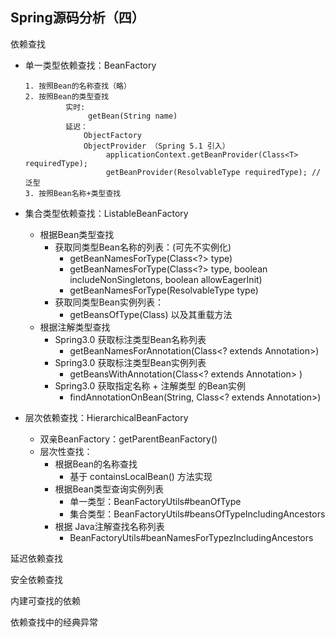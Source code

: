 ## Spring源码分析（四）

依赖查找



- 单一类型依赖查找：BeanFactory

  ```
  1. 按照Bean的名称查找（略）
  2. 按照Bean的类型查找
           实时:
           		getBean(String name)
           延迟：
               ObjectFactory
               ObjectProvider （Spring 5.1 引入）
               		applicationContext.getBeanProvider(Class<T> requiredType);
               		getBeanProvider(ResolvableType requiredType); // 泛型 
  3. 按照Bean名称+类型查找
  ```

- 集合类型依赖查找：ListableBeanFactory

  - 根据Bean类型查找
    - 获取同类型Bean名称的列表：(可先不实例化)
      - getBeanNamesForType(Class<?> type) 
      - getBeanNamesForType(Class<?> type, boolean includeNonSingletons, boolean allowEagerInit)
      - getBeanNamesForType(ResolvableType type)
    - 获取同类型Bean实例列表：
      - getBeansOfType(Class) 以及其重载方法
  - 根据注解类型查找
    - Spring3.0 获取标注类型Bean名称列表
      - getBeanNamesForAnnotation(Class<? extends Annotation>)
    - Spring3.0 获取标注类型Bean实例列表
      - getBeansWithAnnotation(Class<? extends Annotation> )
    - Spring3.0 获取指定名称 + 注解类型 的Bean实例
      - findAnnotationOnBean(String, Class<? extends Annotation>)



- 层次依赖查找：HierarchicalBeanFactory
  - 双亲BeanFactory：getParentBeanFactory()
  - 层次性查找：
    - 根据Bean的名称查找
      - 基于 containsLocalBean() 方法实现
    - 根据Bean类型查询实例列表
      - 单一类型：BeanFactoryUtils#beanOfType
      - 集合类型：BeanFactoryUtils#beansOfTypeIncludingAncestors
    - 根据 Java注解查找名称列表
      - BeanFactoryUtils#beanNamesForTypezIncludingAncestors



延迟依赖查找

安全依赖查找

内建可查找的依赖

依赖查找中的经典异常

